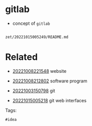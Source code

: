 # gitlab

- concept of `gitlab`

```
```

` zet/20221015005249/README.md `

# Related

- [20221008221548](/zet/20221008221548/README.md) website

- [20221008212802](/zet/20221008212802/README.md) software program

- [20221003150798](/zet/20221003150798/README.md) git

- [20221015005218](/zet/20221015005218/README.md) git web interfaces

Tags:

    #idea
